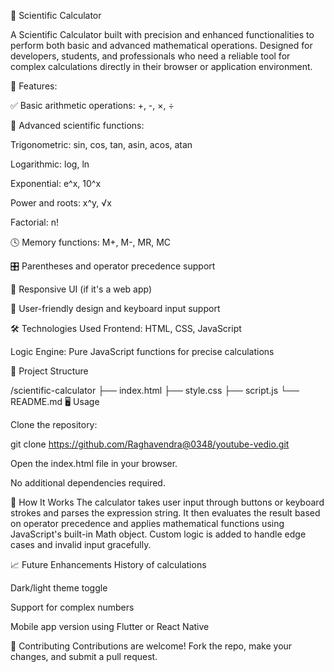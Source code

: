 🔬 Scientific Calculator

A Scientific Calculator built with precision and enhanced functionalities to perform both basic and advanced mathematical operations. Designed for developers, students, and professionals who need a reliable tool for complex calculations directly in their browser or application environment.

🚀 Features:

✅ Basic arithmetic operations: +, -, ×, ÷

🧮 Advanced scientific functions:

Trigonometric: sin, cos, tan, asin, acos, atan

Logarithmic: log, ln

Exponential: e^x, 10^x

Power and roots: x^y, √x

Factorial: n!

🕓 Memory functions: M+, M-, MR, MC

🎛️ Parentheses and operator precedence support

📱 Responsive UI (if it's a web app)

🎨 User-friendly design and keyboard input support

🛠️ Technologies Used
Frontend: HTML, CSS, JavaScript

Logic Engine: Pure JavaScript functions for precise calculations

📂 Project Structure

/scientific-calculator
├── index.html
├── style.css
├── script.js
└── README.md
🖥️ Usage

Clone the repository:

git clone https://github.com/Raghavendra@0348/youtube-vedio.git

Open the index.html file in your browser.

No additional dependencies required.




🧠 How It Works
The calculator takes user input through buttons or keyboard strokes and parses the expression string. It then evaluates the result based on operator precedence and applies mathematical functions using JavaScript's built-in Math object. Custom logic is added to handle edge cases and invalid input gracefully.

📈 Future Enhancements
History of calculations

Dark/light theme toggle

Support for complex numbers

Mobile app version using Flutter or React Native

🤝 Contributing
Contributions are welcome! Fork the repo, make your changes, and submit a pull request.
